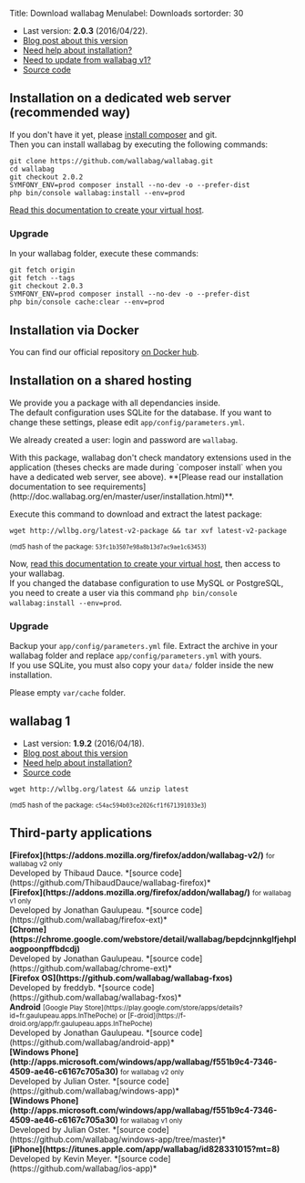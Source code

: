 Title: Download wallabag
Menulabel: Downloads
sortorder: 30

 * Last version: **2.0.3** (2016/04/22).
 * [Blog post about this version](https://www.wallabag.org/blog/2016/04/22/wallabag-203)
 * [Need help about installation?]({filename}support.md)
 * [Need to update from wallabag v1?](http://doc.wallabag.org/en/master/user/migration.html)
 * [<i class="fa fa-github fa-lg"></i> Source code](https://github.com/wallabag/wallabag)

## Installation on a dedicated web server (recommended way)

If you don't have it yet, please [install composer](https://getcomposer.org/download/) and git.  
Then you can install wallabag by executing the following commands:

```
git clone https://github.com/wallabag/wallabag.git
cd wallabag
git checkout 2.0.2
SYMFONY_ENV=prod composer install --no-dev -o --prefer-dist
php bin/console wallabag:install --env=prod
```
[Read this documentation to create your virtual host](http://doc.wallabag.org/en/master/user/installation.html#installing-on-apache).

### Upgrade

In your wallabag folder, execute these commands:

```
git fetch origin
git fetch --tags
git checkout 2.0.3
SYMFONY_ENV=prod composer install --no-dev -o --prefer-dist
php bin/console cache:clear --env=prod
```

## Installation via Docker

You can find our official repository [on Docker hub](https://hub.docker.com/r/wallabag/wallabag/).

## Installation on a shared hosting

We provide you a package with all dependancies inside.  
The default configuration uses SQLite for the database. If you want to change these settings, please edit `app/config/parameters.yml`.

We already created a user: login and password are `wallabag`.

<div class="alert alert-warning" markdown="1">
  <p>With this package, wallabag don't check mandatory extensions used in the application (theses checks are made during `composer install` when you have a dedicated web server, see above).  
  **[Please read our installation documentation to see requirements](http://doc.wallabag.org/en/master/user/installation.html)**.</p>
</div>

Execute this command to download and extract the latest package: 

```
wget http://wllbg.org/latest-v2-package && tar xvf latest-v2-package
```

<small>(md5 hash of the package: `53fc1b3507e98a8b13d7ac9ae1c63453`)</small>

Now, [read this documentation to create your virtual host](http://doc.wallabag.org/en/master/user/installation.html#installing-on-apache), then access to your wallabag.  
If you changed the database configuration to use MySQL or PostgreSQL, you need to create a user via this command `php bin/console wallabag:install --env=prod`.

### Upgrade

Backup your `app/config/parameters.yml` file. Extract the archive in your wallabag folder and replace `app/config/parameters.yml` with yours.  
If you use SQLite, you must also copy your `data/` folder inside the new installation.

Please empty `var/cache` folder.

## wallabag 1

  * Last version: **1.9.2** (2016/04/18).
  * [Blog post about this version](https://www.wallabag.org/blog/2016/04/18/wallabag-192)
  * [Need help about installation?]({filename}support.md)
 * [<i class="fa fa-github fa-lg"></i> Source code](https://github.com/wallabag/wallabag/tree/master)

```
wget http://wllbg.org/latest && unzip latest
```

<small>(md5 hash of the package: `c54ac594b03ce2026cf1f671391033e3`)</small>

## Third-party applications

<div class="col-lg-12" markdown="1">
  <div class="col-lg-4">
      <div class="panel panel-default">
        <div class="panel-body">
          <i class="fa fa-firefox fa-lg"></i> <strong>[Firefox](https://addons.mozilla.org/firefox/addon/wallabag-v2/)</strong>  
          <small>for wallabag v2 only</small>
        </div>
        <div class="panel-footer">Developed by Thibaud Dauce.  
        *[source code](https://github.com/ThibaudDauce/wallabag-firefox)*</div>
      </div>
  </div>
  <div class="col-lg-4">
      <div class="panel panel-default">
        <div class="panel-body">
          <i class="fa fa-firefox fa-lg"></i> <strong>[Firefox](https://addons.mozilla.org/firefox/addon/wallabag/)</strong>  
          <small>for wallabag v1 only</small>
        </div>
        <div class="panel-footer">Developed by Jonathan Gaulupeau.  
        *[source code](https://github.com/wallabag/firefox-ext)*</div>
      </div>
  </div>
  <div class="col-lg-4">
      <div class="panel panel-default">
        <div class="panel-body">
          <i class="fa fa-chrome fa-lg"></i> <strong>[Chrome](https://chrome.google.com/webstore/detail/wallabag/bepdcjnnkglfjehplaogpoonpffbdcdj)</strong>
        </div>
        <div class="panel-footer">Developed by Jonathan Gaulupeau.  
        *[source code](https://github.com/wallabag/chrome-ext)*</div>
      </div>
  </div>
</div>

<div class="col-lg-12" markdown="1">
  <div class="col-lg-4">
      <div class="panel panel-default">
        <div class="panel-body">
          <i class="fa fa-firefox fa-lg"></i> <strong>[Firefox OS](https://github.com/wallabag/wallabag-fxos)</strong>
        </div>
        <div class="panel-footer">Developed by freddyb.  
        *[source code](https://github.com/wallabag/wallabag-fxos)*</div>
      </div>
  </div>
  <div class="col-lg-4">
      <div class="panel panel-default">
        <div class="panel-body">
          <i class="fa fa-android fa-lg"></i> <strong>Android</strong>  
  		  <small>[Google Play Store](https://play.google.com/store/apps/details?id=fr.gaulupeau.apps.InThePoche) or [F-droid](https://f-droid.org/app/fr.gaulupeau.apps.InThePoche)</small>
        </div>
        <div class="panel-footer">Developed by Jonathan Gaulupeau.  
        *[source code](https://github.com/wallabag/android-app)*</div>
      </div>
  </div>
  <div class="col-lg-4">
      <div class="panel panel-default">
        <div class="panel-body">
          <i class="fa fa-windows fa-lg"></i> <strong>[Windows Phone](http://apps.microsoft.com/windows/app/wallabag/f551b9c4-7346-4509-ae46-c6167c705a30)</strong>  
          <small>for wallabag v2 only</small>
        </div>
        <div class="panel-footer">Developed by Julian Oster.  
        *[source code](https://github.com/wallabag/windows-app)*</div>
      </div>
  </div>
</div>

<div class="col-lg-12" markdown="1">
  <div class="col-lg-6">
      <div class="panel panel-default">
        <div class="panel-body">
          <i class="fa fa-windows fa-lg"></i> <strong>[Windows Phone](http://apps.microsoft.com/windows/app/wallabag/f551b9c4-7346-4509-ae46-c6167c705a30)</strong>  
          <small>for wallabag v1 only</small>
        </div>
        <div class="panel-footer">Developed by Julian Oster.  
        *[source code](https://github.com/wallabag/windows-app/tree/master)*</div>
      </div>
  </div>
  <div class="col-lg-6">
      <div class="panel panel-default">
        <div class="panel-body">
          <i class="fa fa-apple fa-lg"></i> <strong>[iPhone](https://itunes.apple.com/app/wallabag/id828331015?mt=8)</strong>  
        </div>
        <div class="panel-footer">Developed by Kevin Meyer.  
        *[source code](https://github.com/wallabag/ios-app)*</div>
      </div>
  </div>
</div>
